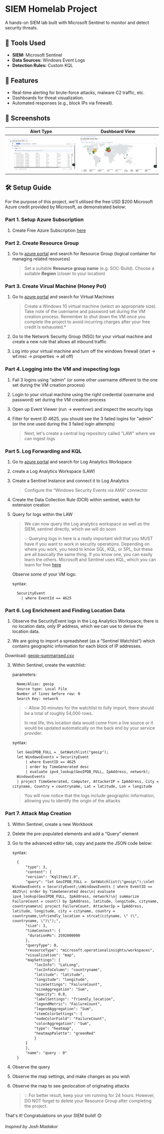 # SIEM Homelab Project

A hands-on SIEM lab built with Microsoft Sentinel to monitor and detect security threats.

## 🔧 **Tools Used**
- **SIEM:** Microsoft Sentinel
- **Data Sources:** Windows Event Logs
- **Detection Rules:** Custom KQL

## 🚀 **Features**
- Real-time alerting for brute-force attacks, malware C2 traffic, etc.
- Dashboards for threat visualization.
- Automated responses (e.g., block IPs via firewall).

## 📸 **Screenshots**
| Alert Type          | Dashboard View       |
|---------------------|----------------------|
| ![Brute-Force Alert](/brute-force.png) | ![Attacks Dashboard](/dashboard.png) |

## 🛠️ **Setup Guide**
For the purpose of this project, we'll utilised the free USD $200 Microsoft Azure credit provided by Microsoft, as demonstrated below:

### **Part 1. Setup Azure Subscription**

1. Create Free Azure Subscription [here](https://azure.microsoft.com/en-us/pricing/purchase-options/azure-account)

### **Part 2. Create Resource Group**

1. Go to [azure portal](https://portal.azure.com) and search for Resource Group (logical container for managing related resources) 

   > Set a suitable **Resource group name** (e.g. SOC-Build). Choose a suitable **Region** (closer to your location) 

### **Part 3. Create Virual Machine (Honey Pot)**

1. Go to [azure portal](https://portal.azure.com) and search for Virtual Machines

   > Create a Windows 10 virtual machine (select an appropriate size). Take note of the username and password set during the VM creation process. Remember to shut down the VM once you complete the project to avoid incurring charges after your free credit is exhausted.*

2. Go to the Network Security Group (NSG) for your virtual machine and create a new rule that allows all inbound traffic

3. Log into your virtual machine and turn off the windows firewall (start -> wf.msc -> properties -> all off)

### **Part 4. Logging into the VM and inspecting logs**

1. Fail 3 logins using “admin” (or some other username different to the one set during the VM creation process)

2. Login to your virtual machine using the right credential (username and password) set during the VM creation process
  
3. Open up Event Viewer (run -> eventvwr) and inspect the security logs
  
4. Filter for event ID 4625, you should see the 3 failed logins for "admin” (or the one used during the 3 failed login attempts) 

   > Next, let's create a central log repository called "LAW" where we can ingest logs

### **Part 5. Log Forwarding and KQL**

1. Go to [azure portal](https://portal.azure.com) and search for Log Analytics Workspace

2. create a Log Analytics Workspace (LAW)

3. Create a Sentinel Instance and connect it to Log Analytics

      > Configure the “Windows Security Events via AMA” connector

4. Create the Data Collection Rule (DCR) within sentinel, watch for extension creation

5. Query for logs within the LAW

   > We can now query the Log analytics workspace as well as the SIEM, sentinel directly, which we will do soon
   >
   >💡 Querying logs in here is a really important skill that you MUST have if you want to work in security operations. Depending on where you work, you need to know SQL, KQL, or SPL, but these are all basically the same thing. If you know one, you can easily learn the others. Microsoft and Sentinel uses KQL, which you can learn for free [here](https://kc7cyber.com/)

   Observe some of your VM logs:
   
   syntax:
   
         SecurityEvent
           | where EventId == 4625

### **Part 6. Log Enrichment and Finding Location Data**

 1. Observe the SecurityEvent logs in the Log Analytics Workspace; there is no location data, only IP address, which we can use to derive the location data.

2. We are going to import a spreadsheet (as a “Sentinel Watchlist”) which contains geographic information for each block of IP addresses.

Download: [geoip-summarised.csv](https://drive.google.com/file/d/1eQ-WYgAquoOlevIAdh-I6xkkHBNl9qdu/view?usp=drive_link)

3. Within Sentinel, create the watchlist:
   
   parameters:
   
         Name/Alias: geoip
         Source type: Local File
         Number of lines before row: 0
         Search Key: network

   > 💡 Allow 30 minutes for the watchlist to fully import, there should be a total of roughly 54,000 rows.
   >
   > In real life, this location data would come from a live source or it would be updated automatically on the back end by your service provider.
   
   syntax:
   
         let GeoIPDB_FULL = _GetWatchlist("geoip");
         let WindowsEvents = SecurityEvent
             | where EventID == 4625
             | order by TimeGenerated desc
             | evaluate ipv4_lookup(GeoIPDB_FULL, IpAddress, network);
         WindowsEvents
         | project TimeGenerated, Computer, AttackerIP = IpAddress, City = cityname, Country = countryname, Lat = latitude, Lon = longitude
   
   > You will now notice that the logs include geographic information, allowing you to identify the origin of the attacks

### **Part 7. Attack Map Creation**

1. Within Sentinel, create a new Workbook

2. Delete the pre-populated elements and add a “Query” element

3. Go to the advanced editor tab, copy and paste the JSON code below:

   syntax:

         {
	         "type": 3,
	         "content": {
	         "version": "KqlItem/1.0",
	         "query": "let GeoIPDB_FULL = _GetWatchlist(\"geoip\");\nlet WindowsEvents = SecurityEvent;\nWindowsEvents | where EventID == 4625\n| order by TimeGenerated desc\n| evaluate ipv4_lookup(GeoIPDB_FULL, IpAddress, network)\n| summarize FailureCount = count() by IpAddress, latitude, longitude, cityname, countryname\n| project FailureCount, AttackerIp = IpAddress, latitude, longitude, city = cityname, country = countryname,\nfriendly_location = strcat(cityname, \" (\", countryname, \")\");",
	         "size": 3,
	         "timeContext": {
		      "durationMs": 2592000000
	         },
	         "queryType": 0,
	         "resourceType": "microsoft.operationalinsights/workspaces",
	         "visualization": "map",
	         "mapSettings": {
		         "locInfo": "LatLong",
		         "locInfoColumn": "countryname",
		         "latitude": "latitude",
		         "longitude": "longitude",
		         "sizeSettings": "FailureCount",
		         "sizeAggregation": "Sum",
		         "opacity": 0.8,
		         "labelSettings": "friendly_location",
		         "legendMetric": "FailureCount",
		         "legendAggregation": "Sum",
		         "itemColorSettings": {
		         "nodeColorField": "FailureCount",
		         "colorAggregation": "Sum",
		         "type": "heatmap",
		         "heatmapPalette": "greenRed"
		         }
	         }
	         },
	         "name": "query - 0"
         }


4. Observe the query

5. Observe the map settings, and make changes as you wish
   
6. Observe the map to see geolocation of originating attacks
   
      > 💡 For better result, keep your vm running for 24 hours. However, DO NOT forget to delete your Resource Group after completing the project.


That's it! Congratulations on your SIEM build! 😊

###### *Inspired by Josh Madakor*
